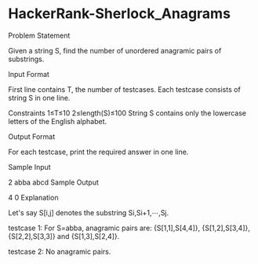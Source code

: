 # HackerRank-Sherlock_Anagrams

Problem Statement

Given a string S, find the number of unordered anagramic pairs of substrings.

Input Format

First line contains T, the number of testcases. Each testcase consists of string S in one line.

Constraints 
1≤T≤10 
2≤length(S)≤100 
String S contains only the lowercase letters of the English alphabet.

Output Format

For each testcase, print the required answer in one line.

Sample Input

2
abba
abcd
Sample Output

4
0
Explanation

Let's say S[i,j] denotes the substring Si,Si+1,⋯,Sj.

testcase 1: 
For S=abba, anagramic pairs are: {S[1,1],S[4,4]}, {S[1,2],S[3,4]}, {S[2,2],S[3,3]} and {S[1,3],S[2,4]}.

testcase 2: 
No anagramic pairs.
